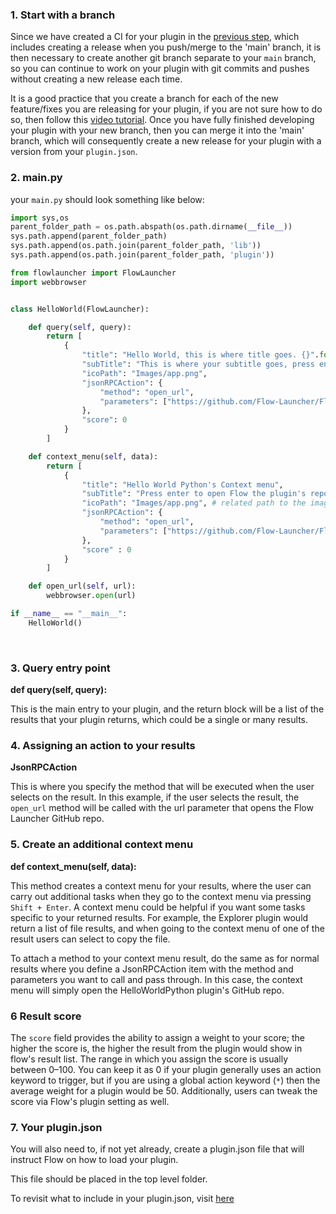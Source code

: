 ### 1. Start with a branch
Since we have created a CI for your plugin in the [previous step](/py-setup-project.md), which includes creating a release when you push/merge to the 'main' branch, it is then necessary to create another git branch separate to your `main` branch, so you can continue to work on your plugin with git commits and pushes without creating a new release each time.

It is a good practice that you create a branch for each of the new feature/fixes you are releasing for your plugin, if you are not sure how to do so, then follow this [video tutorial](https://www.gitkraken.com/learn/git/problems/create-git-branch). Once you have fully finished developing your plugin with your new branch, then you can merge it into the 'main' branch, which will consequently create a new release for your plugin with a version from your `plugin.json`.

### 2. main.py
your `main.py` should look something like below:

```python
import sys,os
parent_folder_path = os.path.abspath(os.path.dirname(__file__))
sys.path.append(parent_folder_path)
sys.path.append(os.path.join(parent_folder_path, 'lib'))
sys.path.append(os.path.join(parent_folder_path, 'plugin'))

from flowlauncher import FlowLauncher
import webbrowser


class HelloWorld(FlowLauncher):

    def query(self, query):
        return [
            {
                "title": "Hello World, this is where title goes. {}".format(('Your query is: ' + query , query)[query == '']),
                "subTitle": "This is where your subtitle goes, press enter to open Flow's url",
                "icoPath": "Images/app.png",
                "jsonRPCAction": {
                    "method": "open_url",
                    "parameters": ["https://github.com/Flow-Launcher/Flow.Launcher"]
                },
                "score": 0
            }
        ]

    def context_menu(self, data):
        return [
            {
                "title": "Hello World Python's Context menu",
                "subTitle": "Press enter to open Flow the plugin's repo in GitHub",
                "icoPath": "Images/app.png", # related path to the image
                "jsonRPCAction": {
                    "method": "open_url",
                    "parameters": ["https://github.com/Flow-Launcher/Flow.Launcher.Plugin.HelloWorldPython"]
                },
                "score" : 0
            }
        ]

    def open_url(self, url):
        webbrowser.open(url)

if __name__ == "__main__":
    HelloWorld()

```

<br>

### 3. Query entry point 
**def query(self, query):**

This is the main entry to your plugin, and the return block will be a list of the results that your plugin returns, which could be a single or many results.  

### 4. Assigning an action to your results  
**JsonRPCAction**

This is where you specify the method that will be executed when the user selects on the result.
In this example, if the user selects the result, the `open_url` method will be called with the url parameter that opens the Flow Launcher GitHub repo.

### 5. Create an additional context menu
**def context_menu(self, data):**

This method creates a context menu for your results, where the user can carry out additional tasks when they go to the context menu via pressing `Shift + Enter`. A context menu could be helpful if you want some tasks specific to your returned results. For example, the Explorer plugin would return a list of file results, and when going to the context menu of one of the result users can select to copy the file.

To attach a method to your context menu result, do the same as for normal results where you define a JsonRPCAction item with the method and parameters you want to call and pass through. In this case, the context menu will simply open the HelloWorldPython plugin's GitHub repo.

### 6 Result score
The `score` field provides the ability to assign a weight to your score; the higher the score is, the higher the result from the plugin would show in flow's result list. The range in which you assign the score is usually between 0–100. You can keep it as 0 if your plugin generally uses an action keyword to trigger, but if you are using a global action keyword (`*`) then the average weight for a plugin would be 50. Additionally, users can tweak the score via Flow's plugin setting as well.

### 7. Your plugin.json

You will also need to, if not yet already, create a plugin.json file that will instruct Flow on how to load your plugin.

This file should be placed in the top level folder.

To revisit what to include in your plugin.json, visit [here](/plugin.json.md)
